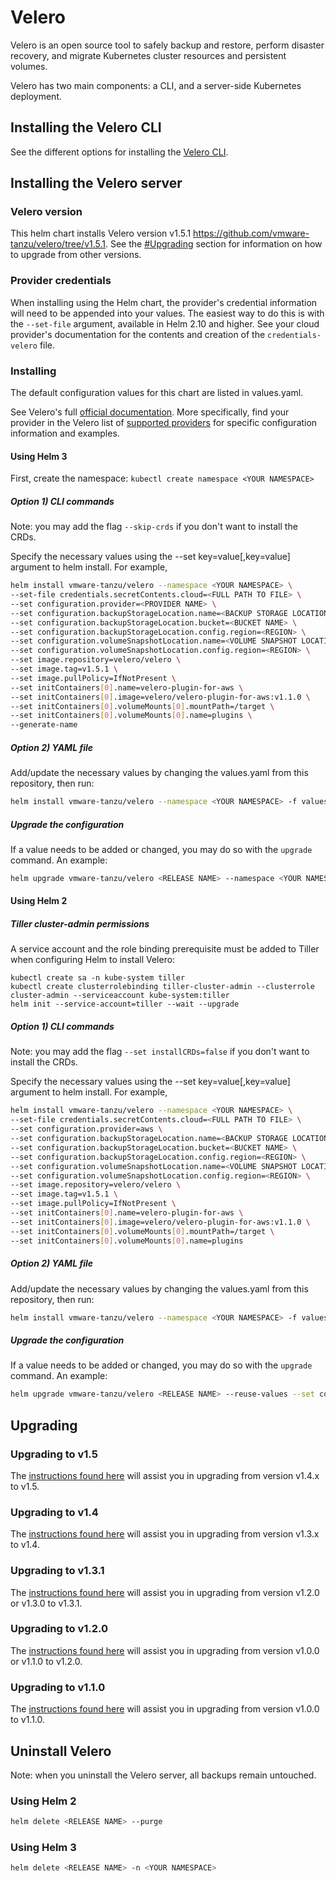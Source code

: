 # Velero

Velero is an open source tool to safely backup and restore, perform disaster recovery, and migrate Kubernetes cluster resources and persistent volumes.

Velero has two main components: a CLI, and a server-side Kubernetes deployment.

## Installing the Velero CLI

See the different options for installing the [Velero CLI](https://velero.io/docs/v1.5/basic-install/#install-the-cli).

## Installing the Velero server

### Velero version

This helm chart installs Velero version v1.5.1 https://github.com/vmware-tanzu/velero/tree/v1.5.1. See the [#Upgrading](#upgrading) section for information on how to upgrade from other versions.

### Provider credentials

When installing using the Helm chart, the provider's credential information will need to be appended into your values. The easiest way to do this is with the `--set-file` argument, available in Helm 2.10 and higher. See your cloud provider's documentation for the contents and creation of the `credentials-velero` file.

### Installing

The default configuration values for this chart are listed in values.yaml.

See Velero's full [official documentation](https://velero.io/docs/v1.5/basic-install/). More specifically, find your provider in the Velero list of [supported providers](https://velero.io/docs/v1.5/supported-providers/) for specific configuration information and examples.


#### Using Helm 3

First, create the namespace: `kubectl create namespace <YOUR NAMESPACE>`

##### Option 1) CLI commands

Note: you may add the flag `--skip-crds` if you don't want to install the CRDs.

Specify the necessary values using the --set key=value[,key=value] argument to helm install. For example,

```bash
helm install vmware-tanzu/velero --namespace <YOUR NAMESPACE> \
--set-file credentials.secretContents.cloud=<FULL PATH TO FILE> \
--set configuration.provider=<PROVIDER NAME> \
--set configuration.backupStorageLocation.name=<BACKUP STORAGE LOCATION NAME> \
--set configuration.backupStorageLocation.bucket=<BUCKET NAME> \
--set configuration.backupStorageLocation.config.region=<REGION> \
--set configuration.volumeSnapshotLocation.name=<VOLUME SNAPSHOT LOCATION NAME> \
--set configuration.volumeSnapshotLocation.config.region=<REGION> \
--set image.repository=velero/velero \
--set image.tag=v1.5.1 \
--set image.pullPolicy=IfNotPresent \
--set initContainers[0].name=velero-plugin-for-aws \
--set initContainers[0].image=velero/velero-plugin-for-aws:v1.1.0 \
--set initContainers[0].volumeMounts[0].mountPath=/target \
--set initContainers[0].volumeMounts[0].name=plugins \
--generate-name
```

##### Option 2) YAML file

Add/update the necessary values by changing the values.yaml from this repository, then run:

```bash
helm install vmware-tanzu/velero --namespace <YOUR NAMESPACE> -f values.yaml --generate-name
```
##### Upgrade the configuration

If a value needs to be added or changed, you may do so with the `upgrade` command. An example:

```bash
helm upgrade vmware-tanzu/velero <RELEASE NAME> --namespace <YOUR NAMESPACE> --reuse-values --set configuration.provider=<NEW PROVIDER>
```

#### Using Helm 2

##### Tiller cluster-admin permissions

A service account and the role binding prerequisite must be added to Tiller when configuring Helm to install Velero:

```
kubectl create sa -n kube-system tiller
kubectl create clusterrolebinding tiller-cluster-admin --clusterrole cluster-admin --serviceaccount kube-system:tiller
helm init --service-account=tiller --wait --upgrade
```

##### Option 1) CLI commands

Note: you may add the flag `--set installCRDs=false` if you don't want to install the CRDs.

Specify the necessary values using the --set key=value[,key=value] argument to helm install. For example,

```bash
helm install vmware-tanzu/velero --namespace <YOUR NAMESPACE> \
--set-file credentials.secretContents.cloud=<FULL PATH TO FILE> \
--set configuration.provider=aws \
--set configuration.backupStorageLocation.name=<BACKUP STORAGE LOCATION NAME> \
--set configuration.backupStorageLocation.bucket=<BUCKET NAME> \
--set configuration.backupStorageLocation.config.region=<REGION> \
--set configuration.volumeSnapshotLocation.name=<VOLUME SNAPSHOT LOCATION NAME> \
--set configuration.volumeSnapshotLocation.config.region=<REGION> \
--set image.repository=velero/velero \
--set image.tag=v1.5.1 \
--set image.pullPolicy=IfNotPresent \
--set initContainers[0].name=velero-plugin-for-aws \
--set initContainers[0].image=velero/velero-plugin-for-aws:v1.1.0 \
--set initContainers[0].volumeMounts[0].mountPath=/target \
--set initContainers[0].volumeMounts[0].name=plugins 
```

##### Option 2) YAML file

Add/update the necessary values by changing the values.yaml from this repository, then run:

```bash
helm install vmware-tanzu/velero --namespace <YOUR NAMESPACE> -f values.yaml
```

##### Upgrade the configuration

If a value needs to be added or changed, you may do so with the `upgrade` command. An example:

```bash
helm upgrade vmware-tanzu/velero <RELEASE NAME> --reuse-values --set configuration.provider=<NEW PROVIDER> 
```

## Upgrading

### Upgrading to v1.5

The [instructions found here](https://velero.io/docs/v1.5/upgrade-to-1.5/) will assist you in upgrading from version v1.4.x to v1.5.


### Upgrading to v1.4

The [instructions found here](https://velero.io/docs/v1.4/upgrade-to-1.4/) will assist you in upgrading from version v1.3.x to v1.4.

### Upgrading to v1.3.1

The [instructions found here](https://velero.io/docs/v1.3.1/upgrade-to-1.3/) will assist you in upgrading from version v1.2.0 or v1.3.0 to v1.3.1.

### Upgrading to v1.2.0

The [instructions found here](https://velero.io/docs/v1.2.0/upgrade-to-1.2/) will assist you in upgrading from version v1.0.0 or v1.1.0 to v1.2.0.

### Upgrading to v1.1.0

The [instructions found here](https://velero.io/docs/v1.1.0/upgrade-to-1.1/) will assist you in upgrading from version v1.0.0 to v1.1.0.

## Uninstall Velero

Note: when you uninstall the Velero server, all backups remain untouched.

### Using Helm 2

```bash
helm delete <RELEASE NAME> --purge
```

### Using Helm 3

```bash
helm delete <RELEASE NAME> -n <YOUR NAMESPACE>
```
